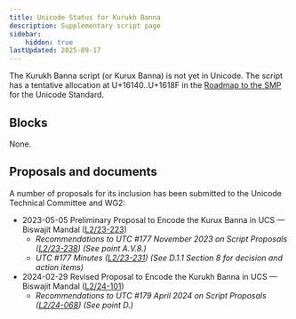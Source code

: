 ```yaml
---
title: Unicode Status for Kurukh Banna
description: Supplementary script page
sidebar:
    hidden: true
lastUpdated: 2025-09-17
---
```


The Kurukh Banna script (or Kurux Banna) is not yet in Unicode. The script has a tentative allocation at U+16140..U+1618F in the [Roadmap to the SMP](http://www.unicode.org/roadmaps/smp/) for the Unicode Standard.

## Blocks

None.

## Proposals and documents

A number of proposals for its inclusion has been submitted to the Unicode Technical Committee and WG2:
- 2023-05-05 Preliminary Proposal to Encode the Kurux Banna in UCS — Biswajit Mandal ([L2/23-223](http://www.unicode.org/cgi-bin/GetMatchingDocs.pl?L2/23-223))
  - _Recommendations to UTC #177 November 2023 on Script Proposals ([L2/23-238](http://www.unicode.org/cgi-bin/GetMatchingDocs.pl?L2/23-238)) (See point A.V.8.)_
  - _UTC #177 Minutes ([L2/23-231](https://www.unicode.org/L2/L2023/23231.htm)) (See D.1.1 Section 8 for decision and action items)_
- 2024-02-29 Revised Proposal to Encode the Kurukh Banna in UCS — Biswajit Mandal ([L2/24-101](http://www.unicode.org/cgi-bin/GetMatchingDocs.pl?L2/24-101))
  - _Recommendations to UTC #179 April 2024 on Script Proposals ([L2/24-068](http://www.unicode.org/cgi-bin/GetMatchingDocs.pl?L2/24-068)) (See point D.)_
